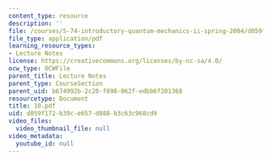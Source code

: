 ```yaml
---
content_type: resource
description: ''
file: /courses/5-74-introductory-quantum-mechanics-ii-spring-2004/d059f172b39ce657d888b3c63c968cd9_10.pdf
file_type: application/pdf
learning_resource_types:
- Lecture Notes
license: https://creativecommons.org/licenses/by-nc-sa/4.0/
ocw_type: OCWFile
parent_title: Lecture Notes
parent_type: CourseSection
parent_uid: b674992b-2c20-f098-062f-edbb6f201368
resourcetype: Document
title: 10.pdf
uid: d059f172-b39c-e657-d888-b3c63c968cd9
video_files:
  video_thumbnail_file: null
video_metadata:
  youtube_id: null
---
```

